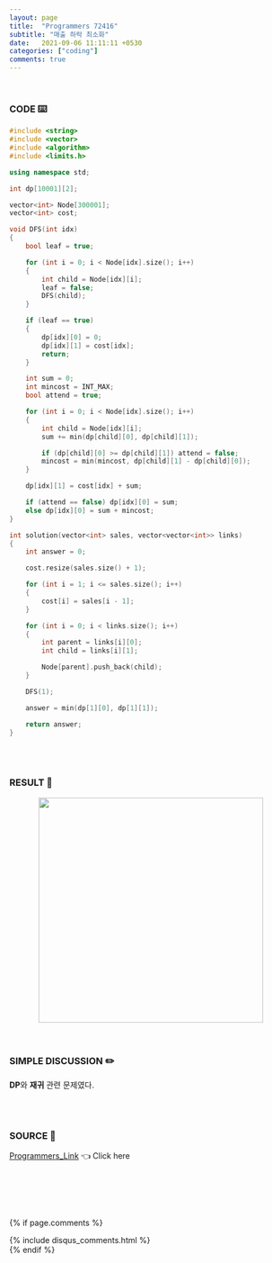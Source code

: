 ```yaml
---
layout: page
title:  "Programmers 72416"
subtitle: "매출 하락 최소화"
date:   2021-09-06 11:11:11 +0530
categories: ["coding"]
comments: true
---
```


<br>

### CODE ⌨️

```c++
#include <string>
#include <vector>
#include <algorithm>
#include <limits.h>

using namespace std;

int dp[10001][2];

vector<int> Node[300001];
vector<int> cost;

void DFS(int idx)
{
	bool leaf = true;

	for (int i = 0; i < Node[idx].size(); i++)
	{
		int child = Node[idx][i];
		leaf = false;
		DFS(child);
	}

	if (leaf == true)
	{
		dp[idx][0] = 0;
		dp[idx][1] = cost[idx];
		return;
	}

	int sum = 0;
	int mincost = INT_MAX;
	bool attend = true;

	for (int i = 0; i < Node[idx].size(); i++)
	{
		int child = Node[idx][i];
		sum += min(dp[child][0], dp[child][1]);

		if (dp[child][0] >= dp[child][1]) attend = false;
		mincost = min(mincost, dp[child][1] - dp[child][0]);
	}

	dp[idx][1] = cost[idx] + sum;

	if (attend == false) dp[idx][0] = sum;
	else dp[idx][0] = sum + mincost;
}

int solution(vector<int> sales, vector<vector<int>> links)
{
	int answer = 0;

	cost.resize(sales.size() + 1);

	for (int i = 1; i <= sales.size(); i++)
	{
		cost[i] = sales[i - 1];
	}

	for (int i = 0; i < links.size(); i++)
	{
		int parent = links[i][0];
		int child = links[i][1];

		Node[parent].push_back(child);
	}

	DFS(1);

	answer = min(dp[1][0], dp[1][1]);

	return answer;
}
```  

<br>
<br>

### RESULT 💛

<img src="{{ '/assets/programmers/p72416r.jpg' }}" style="width: 400px; height: auto; margin-left: auto; margin-right: auto; display: block;">  

<br>
<br>

### SIMPLE DISCUSSION ✏️

**DP**와 **재귀** 관련 문제였다.  

<br>
<br>

### SOURCE 💎

[Programmers_Link][link] 👈 Click here  

<br>
<br>
<br>
<br>

{% if page.comments %}
<div id="post-disqus" class="container">
{% include disqus_comments.html %}
</div>
{% endif %}

[link]: https://programmers.co.kr/learn/courses/30/lessons/72416